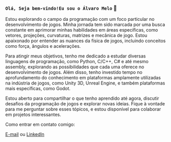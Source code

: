### ```Olá, Seja bem-vindo!Eu sou o Álvaro Melo``` 👋


Estou explorando o campo da programação com um foco particular no desenvolvimento de jogos. Minha jornada tem sido marcada por uma busca constante em aprimorar minhas habilidades em áreas específicas, como vetores, projeções, curvaturas, matrizes e mecânica de jogo. Estou apaixonado por entender as nuances da física de jogos, incluindo conceitos como força, ângulos e acelerações.

Para atingir meus objetivos, tenho me dedicado a estudar diversas linguagens de programação, como Python, C/C++, C# e até mesmo assembly, explorando as possibilidades que cada uma oferece no desenvolvimento de jogos. Além disso, tenho investido tempo no aprofundamento do conhecimento em plataformas amplamente utilizadas na indústria de jogos, como Unity 3D, Unreal Engine, e também plataformas mais específicas, como Godot.

Estou aberto para compartilhar o que tenho aprendido até agora, discutir desafios da programação de jogos e explorar novas ideias. Fique à vontade para me perguntar sobre esses tópicos, e estou disponível para colaborar em projetos interessantes.

 Como entrar em contato comigo:
 
 [E-mail](alvaro.elidio@gmail.com) ou [LinkedIn](https://www.linkedin.com/in/alvaro-melo-8266b0131)
